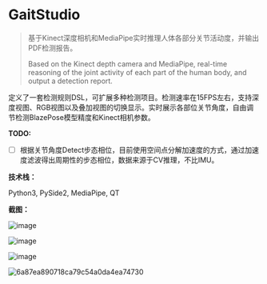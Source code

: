 # GaitStudio

> 基于Kinect深度相机和MediaPipe实时推理人体各部分关节活动度，并输出PDF检测报告。
>
> Based on the Kinect depth camera and MediaPipe, real-time reasoning of the joint activity of each part of the human body, and output a detection report.

定义了一套检测规则DSL，可扩展多种检测项目。检测速率在15FPS左右，支持深度视图、RGB视图以及叠加视图的切换显示。实时展示各部位关节角度，自由调节检测BlazePose模型精度和Kinect相机参数。

**TODO:**

- [ ] 根据关节角度Detect步态相位，目前使用空间点分解加速度的方式，通过加速度滤波得出周期性的步态相位，数据来源于CV推理，不比IMU。

**技术栈：**

Python3, PySide2, MediaPipe, QT

**截图：**

![image](https://user-images.githubusercontent.com/18194268/203285437-5f7f7bdc-c197-447f-89b5-171a09473329.png)

![image](https://user-images.githubusercontent.com/18194268/203286216-0628a45d-5286-441d-b16b-0ba6b1c8aebd.png)

![image](https://user-images.githubusercontent.com/18194268/203286444-0592364b-3ebd-4152-8d46-721fa87c2fe1.png)



![6a87ea890718ca79c54a0da4ea74730](https://user-images.githubusercontent.com/18194268/203284879-9cf87e31-245a-41a2-bd1b-9a5c68371f84.jpg)
